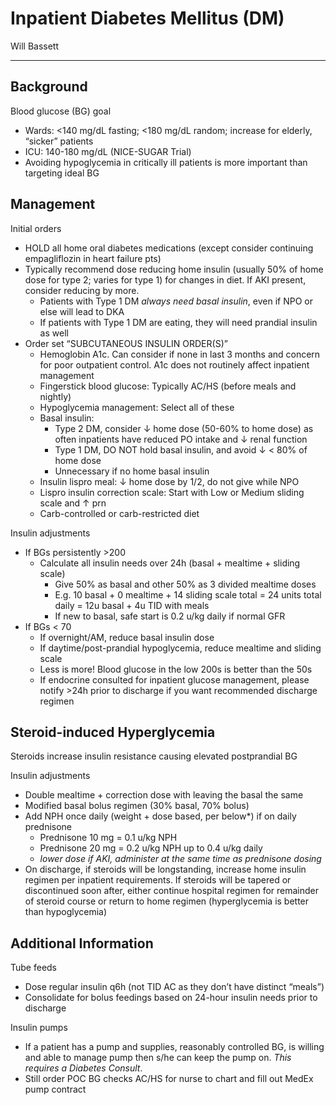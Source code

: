 # Inpatient Diabetes Mellitus (DM) 

Will Bassett

---

## Background

Blood glucose (BG) goal

- Wards: <140 mg/dL fasting; <180 mg/dL random; increase for elderly, “sicker” patients
- ICU: 140-180 mg/dL (NICE-SUGAR Trial)
- Avoiding hypoglycemia in critically ill patients is more important than targeting ideal BG

## Management

Initial orders

- HOLD all home oral diabetes medications (except consider continuing empagliflozin in heart failure pts)
- Typically recommend dose reducing home insulin (usually 50% of home dose for type 2; varies for type 1) for changes in diet. If AKI present, consider reducing by more.
    - Patients with Type 1 DM *always need basal insulin*, even if NPO or else will lead to DKA
    - If patients with Type 1 DM are eating, they will need prandial insulin as well 
- Order set “SUBCUTANEOUS INSULIN ORDER(S)”
    - Hemoglobin A1c. Can consider if none in last 3 months and concern for poor outpatient control. A1c does not routinely affect inpatient management
    - Fingerstick blood glucose: Typically AC/HS (before meals and nightly)
    - Hypoglycemia management: Select all of these
    - Basal insulin:
        - Type 2 DM, consider ↓ home dose (50-60% to home dose) as often inpatients have reduced PO intake and ↓ renal function
        - Type 1 DM, DO NOT hold basal insulin, and avoid ↓ < 80% of home dose
        - Unnecessary if no home basal insulin
    - Insulin lispro meal: ↓ home dose by 1/2, do not give while NPO
    - Lispro insulin correction scale: Start with Low or Medium sliding scale and ↑ prn
    - Carb-controlled or carb-restricted diet

Insulin adjustments

- If BGs persistently >200
    - Calculate all insulin needs over 24h (basal + mealtime + sliding scale)
        - Give 50% as basal and other 50% as 3 divided mealtime doses
        - E.g. 10 basal + 0 mealtime + 14 sliding scale total = 24 units total daily = 12u basal + 4u TID with meals
        - If new to basal, safe start is 0.2 u/kg daily if normal GFR
- If BGs < 70
    - If overnight/AM, reduce basal insulin dose
    - If daytime/post-prandial hypoglycemia, reduce mealtime and sliding scale
    - Less is more! Blood glucose in the low 200s is better than the 50s
    - If endocrine consulted for inpatient glucose management, please notify >24h prior to discharge if you want recommended discharge regimen

## Steroid-induced Hyperglycemia

Steroids increase insulin resistance causing elevated postprandial BG

Insulin adjustments

- Double mealtime + correction dose with leaving the basal the same
- Modified basal bolus regimen (30% basal, 70% bolus)
- Add NPH once daily (weight + dose based, per below*) if on daily prednisone
    - Prednisone 10 mg = 0.1 u/kg NPH
    - Prednisone 20 mg = 0.2 u/kg NPH up to 0.4 u/kg daily
    - *lower dose if AKI, administer at the same time as prednisone dosing*
- On discharge, if steroids will be longstanding, increase home insulin regimen per inpatient requirements. If steroids will be tapered or discontinued soon after, either continue hospital regimen for remainder of steroid course or return to home regimen (hyperglycemia is better than hypoglycemia)

## Additional Information

Tube feeds

- Dose regular insulin q6h (not TID AC as they don’t have distinct “meals”)
- Consolidate for bolus feedings based on 24-hour insulin needs prior to discharge

Insulin pumps

- If a patient has a pump and supplies, reasonably controlled BG, is willing and able to manage pump then s/he can keep the pump on. *This requires a Diabetes Consult*.
- Still order POC BG checks AC/HS for nurse to chart and fill out MedEx pump contract
